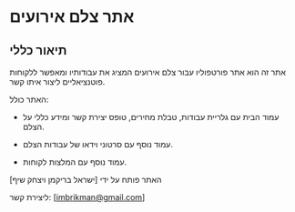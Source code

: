# אתר צלם אירועים
## תיאור כללי

אתר זה הוא אתר פורטפוליו עבור צלם אירועים המציג את עבודותיו ומאפשר ללקוחות פוטנציאליים ליצור איתו קשר.

האתר כולל:

- עמוד הבית עם גלריית עבודות, טבלת מחירים, טופס יצירת קשר ומידע כללי על הצלם.

- עמוד נוסף עם סרטוני וידאו של עבודות הצלם.

- עמוד נוסף עם המלצות לקוחות.


האתר פותח על ידי [ישראל בריקמן ויצחק שיף]

ליצירת קשר: [imbrikman@gmail.com]